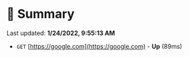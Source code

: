 # 📖 Summary
Last updated: **1/24/2022, 9:55:13 AM**

- `GET` [https://google.com](https://google.com) - **Up** (89ms)

